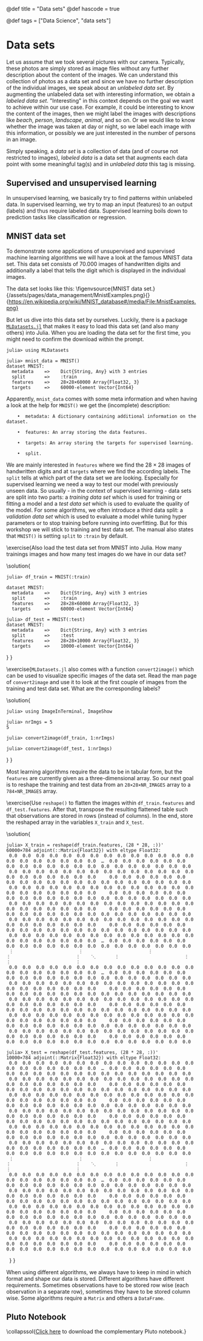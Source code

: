 @def title = "Data sets"
@def hascode = true

@def tags = ["Data Science", "data sets"]

# Data sets
Let us assume that we took several pictures with our camera. Typically, these photos are simply stored as image files without any further description about the content of the images. We can understand this collection of photos as a data set and since we have no further description of the individual images, we speak about an *unlabeled data set*. By augmenting the unlabeled data set with interesting information, we obtain a *labeled data set*. "Interesting" in this context depends on the goal we want to achieve within our use case. For example, it could be interesting to know the content of the images, then we might label the images with descriptions like *beach*, *person*, *landscape*, *animal*, and so on. Or we would like to know whether the image was taken at day or night, so we label each image with this information, or possibly we are just interested in the number of persons in an image.

Simply speaking, a *data set* is a collection of data (and of course not restricted to images), *labeled data* is a data set that augments each data point with some meaningful tag(s) and in *unlabeled data* this tag is missing.

## Supervised and unsupervised learning
In unsupervised learning, we basically try to find patterns within unlabeled data. In supervised learning, we try to map an input (features) to an output (labels) and thus require labeled data. Supervised learning boils down to prediction tasks like classification or regression.


## MNIST data set
To demonstrate some applications of unsupervised and supervised machine learning algorithms we will have a look at the famous MNIST data set. This data set consists of 70.000 images of handwritten digits and additionally a label that tells the digit which is displayed in the individual images.

The data set looks like this:
\figenvsource{MNIST data set.}{/assets/pages/data_management/MnistExamples.png}{}{https://en.wikipedia.org/wiki/MNIST_database#/media/File:MnistExamples.png}

But let us dive into this data set by ourselves. Luckily, there is a package [`MLDatasets.jl`](https://github.com/JuliaML/MLDatasets.jl) that makes it easy to load this data set (and also many others) into Julia. When you are loading the data set for the first time, you might need to confirm the download within the prompt.
```julia-repl
julia> using MLDatasets

julia> mnist_data = MNIST()
dataset MNIST:
  metadata    =>    Dict{String, Any} with 3 entries
  split       =>    :train
  features    =>    28×28×60000 Array{Float32, 3}
  targets     =>    60000-element Vector{Int64}
```

Apparently, `mnist_data` comes with some meta information and when having a look at the help for `MNIST()` we get the (incomplete) description:
```
    •  metadata: A dictionary containing additional information on the dataset.

    •  features: An array storing the data features.

    •  targets: An array storing the targets for supervised learning.

    •  split.
```

We are mainly interested in `features` where we find the $28 \times 28$ images of handwritten digits and at `targets` where we find the according labels. The `split` tells at which part of the data set we are looking. Especially for supervised learning we need a way to test our model with previously unseen data. So usually - in the context of supervised learning - data sets are split into two parts: a *training data set* which is used for training or fitting a model and a *test data set* which is used to evaluate the quality of the model. For some algorithms, we often introduce a third data split: a *validation data set* which is used to evaluate a model while tuning hyper parameters or to stop training before running into overfitting. But for this workshop we will stick to training and test data set. The manual also states that `MNIST()` is setting `split` to `:train` by default.

\exercise{Also load the test data set from MNIST into Julia. How many trainings images and how many test images do we have in our data set?

\solution{
```julia-repl
julia> df_train = MNIST(:train)

dataset MNIST:
  metadata    =>    Dict{String, Any} with 3 entries
  split       =>    :train
  features    =>    28×28×60000 Array{Float32, 3}
  targets     =>    60000-element Vector{Int64}

julia> df_test = MNIST(:test)
dataset MNIST:
  metadata    =>    Dict{String, Any} with 3 entries
  split       =>    :test
  features    =>    28×28×10000 Array{Float32, 3}
  targets     =>    10000-element Vector{Int64}
```
}
}

\exercise{`MLDatasets.jl` also comes with a function `convert2image()` which can be used to visualize specific images of the data set. Read the man page of `convert2image` and use it to look at the first couple of images from the training and test data set. What are the corresponding labels?

\solution{
```
julia> using ImageInTerminal, ImageShow

julia> nrImgs = 5
5

julia> convert2image(df_train, 1:nrImgs)

julia> convert2image(df_test, 1:nrImgs)
```
}
}

Most learning algorithms require the data to be in tabular form, but the `features` are currently given as a three-dimensional array. So our next goal is to reshape the training and test data from an `28×28×NR_IMAGES` array to a `784×NR_IMAGES` array.

\exercise{Use `reshape()` to flatten the images within `df_train.features` and `df_test.features`. After that, transpose the resulting flattened table such that observations are stored in rows (instead of columns). In the end, store the reshaped array in the variables `X_train` and `X_test`.

\solution{
```julia-repl
julia> X_train = reshape(df_train.features, (28 * 28, :))'
60000×784 adjoint(::Matrix{Float32}) with eltype Float32:
 0.0  0.0  0.0  0.0  0.0  0.0  0.0  0.0  0.0  0.0  0.0  0.0  0.0  0.0  0.0  0.0  0.0  0.0  0.0  0.0  0.0  …  0.0  0.0  0.0  0.0  0.0  0.0  0.0  0.0  0.0  0.0  0.0  0.0  0.0  0.0  0.0  0.0  0.0  0.0  0.0  0.0
 0.0  0.0  0.0  0.0  0.0  0.0  0.0  0.0  0.0  0.0  0.0  0.0  0.0  0.0  0.0  0.0  0.0  0.0  0.0  0.0  0.0     0.0  0.0  0.0  0.0  0.0  0.0  0.0  0.0  0.0  0.0  0.0  0.0  0.0  0.0  0.0  0.0  0.0  0.0  0.0  0.0
 0.0  0.0  0.0  0.0  0.0  0.0  0.0  0.0  0.0  0.0  0.0  0.0  0.0  0.0  0.0  0.0  0.0  0.0  0.0  0.0  0.0     0.0  0.0  0.0  0.0  0.0  0.0  0.0  0.0  0.0  0.0  0.0  0.0  0.0  0.0  0.0  0.0  0.0  0.0  0.0  0.0
 0.0  0.0  0.0  0.0  0.0  0.0  0.0  0.0  0.0  0.0  0.0  0.0  0.0  0.0  0.0  0.0  0.0  0.0  0.0  0.0  0.0     0.0  0.0  0.0  0.0  0.0  0.0  0.0  0.0  0.0  0.0  0.0  0.0  0.0  0.0  0.0  0.0  0.0  0.0  0.0  0.0
 0.0  0.0  0.0  0.0  0.0  0.0  0.0  0.0  0.0  0.0  0.0  0.0  0.0  0.0  0.0  0.0  0.0  0.0  0.0  0.0  0.0     0.0  0.0  0.0  0.0  0.0  0.0  0.0  0.0  0.0  0.0  0.0  0.0  0.0  0.0  0.0  0.0  0.0  0.0  0.0  0.0
 0.0  0.0  0.0  0.0  0.0  0.0  0.0  0.0  0.0  0.0  0.0  0.0  0.0  0.0  0.0  0.0  0.0  0.0  0.0  0.0  0.0  …  0.0  0.0  0.0  0.0  0.0  0.0  0.0  0.0  0.0  0.0  0.0  0.0  0.0  0.0  0.0  0.0  0.0  0.0  0.0  0.0
 ⋮                        ⋮                        ⋮                        ⋮                        ⋮    ⋱       ⋮                        ⋮                        ⋮                        ⋮              
 0.0  0.0  0.0  0.0  0.0  0.0  0.0  0.0  0.0  0.0  0.0  0.0  0.0  0.0  0.0  0.0  0.0  0.0  0.0  0.0  0.0  …  0.0  0.0  0.0  0.0  0.0  0.0  0.0  0.0  0.0  0.0  0.0  0.0  0.0  0.0  0.0  0.0  0.0  0.0  0.0  0.0
 0.0  0.0  0.0  0.0  0.0  0.0  0.0  0.0  0.0  0.0  0.0  0.0  0.0  0.0  0.0  0.0  0.0  0.0  0.0  0.0  0.0     0.0  0.0  0.0  0.0  0.0  0.0  0.0  0.0  0.0  0.0  0.0  0.0  0.0  0.0  0.0  0.0  0.0  0.0  0.0  0.0
 0.0  0.0  0.0  0.0  0.0  0.0  0.0  0.0  0.0  0.0  0.0  0.0  0.0  0.0  0.0  0.0  0.0  0.0  0.0  0.0  0.0     0.0  0.0  0.0  0.0  0.0  0.0  0.0  0.0  0.0  0.0  0.0  0.0  0.0  0.0  0.0  0.0  0.0  0.0  0.0  0.0
 0.0  0.0  0.0  0.0  0.0  0.0  0.0  0.0  0.0  0.0  0.0  0.0  0.0  0.0  0.0  0.0  0.0  0.0  0.0  0.0  0.0     0.0  0.0  0.0  0.0  0.0  0.0  0.0  0.0  0.0  0.0  0.0  0.0  0.0  0.0  0.0  0.0  0.0  0.0  0.0  0.0
 0.0  0.0  0.0  0.0  0.0  0.0  0.0  0.0  0.0  0.0  0.0  0.0  0.0  0.0  0.0  0.0  0.0  0.0  0.0  0.0  0.0     0.0  0.0  0.0  0.0  0.0  0.0  0.0  0.0  0.0  0.0  0.0  0.0  0.0  0.0  0.0  0.0  0.0  0.0  0.0  0.0

julia> X_test = reshape(df_test.features, (28 * 28, :))'
10000×784 adjoint(::Matrix{Float32}) with eltype Float32:
 0.0  0.0  0.0  0.0  0.0  0.0  0.0  0.0  0.0  0.0  0.0  0.0  0.0  0.0  0.0  0.0  0.0  0.0  0.0  0.0  0.0  …  0.0  0.0  0.0  0.0  0.0  0.0  0.0  0.0  0.0  0.0  0.0  0.0  0.0  0.0  0.0  0.0  0.0  0.0  0.0  0.0
 0.0  0.0  0.0  0.0  0.0  0.0  0.0  0.0  0.0  0.0  0.0  0.0  0.0  0.0  0.0  0.0  0.0  0.0  0.0  0.0  0.0     0.0  0.0  0.0  0.0  0.0  0.0  0.0  0.0  0.0  0.0  0.0  0.0  0.0  0.0  0.0  0.0  0.0  0.0  0.0  0.0
 0.0  0.0  0.0  0.0  0.0  0.0  0.0  0.0  0.0  0.0  0.0  0.0  0.0  0.0  0.0  0.0  0.0  0.0  0.0  0.0  0.0     0.0  0.0  0.0  0.0  0.0  0.0  0.0  0.0  0.0  0.0  0.0  0.0  0.0  0.0  0.0  0.0  0.0  0.0  0.0  0.0
 0.0  0.0  0.0  0.0  0.0  0.0  0.0  0.0  0.0  0.0  0.0  0.0  0.0  0.0  0.0  0.0  0.0  0.0  0.0  0.0  0.0     0.0  0.0  0.0  0.0  0.0  0.0  0.0  0.0  0.0  0.0  0.0  0.0  0.0  0.0  0.0  0.0  0.0  0.0  0.0  0.0
 0.0  0.0  0.0  0.0  0.0  0.0  0.0  0.0  0.0  0.0  0.0  0.0  0.0  0.0  0.0  0.0  0.0  0.0  0.0  0.0  0.0     0.0  0.0  0.0  0.0  0.0  0.0  0.0  0.0  0.0  0.0  0.0  0.0  0.0  0.0  0.0  0.0  0.0  0.0  0.0  0.0
 0.0  0.0  0.0  0.0  0.0  0.0  0.0  0.0  0.0  0.0  0.0  0.0  0.0  0.0  0.0  0.0  0.0  0.0  0.0  0.0  0.0  …  0.0  0.0  0.0  0.0  0.0  0.0  0.0  0.0  0.0  0.0  0.0  0.0  0.0  0.0  0.0  0.0  0.0  0.0  0.0  0.0
 ⋮                        ⋮                        ⋮                        ⋮                        ⋮    ⋱       ⋮                        ⋮                        ⋮                        ⋮              
 0.0  0.0  0.0  0.0  0.0  0.0  0.0  0.0  0.0  0.0  0.0  0.0  0.0  0.0  0.0  0.0  0.0  0.0  0.0  0.0  0.0  …  0.0  0.0  0.0  0.0  0.0  0.0  0.0  0.0  0.0  0.0  0.0  0.0  0.0  0.0  0.0  0.0  0.0  0.0  0.0  0.0
 0.0  0.0  0.0  0.0  0.0  0.0  0.0  0.0  0.0  0.0  0.0  0.0  0.0  0.0  0.0  0.0  0.0  0.0  0.0  0.0  0.0     0.0  0.0  0.0  0.0  0.0  0.0  0.0  0.0  0.0  0.0  0.0  0.0  0.0  0.0  0.0  0.0  0.0  0.0  0.0  0.0
 0.0  0.0  0.0  0.0  0.0  0.0  0.0  0.0  0.0  0.0  0.0  0.0  0.0  0.0  0.0  0.0  0.0  0.0  0.0  0.0  0.0     0.0  0.0  0.0  0.0  0.0  0.0  0.0  0.0  0.0  0.0  0.0  0.0  0.0  0.0  0.0  0.0  0.0  0.0  0.0  0.0
 0.0  0.0  0.0  0.0  0.0  0.0  0.0  0.0  0.0  0.0  0.0  0.0  0.0  0.0  0.0  0.0  0.0  0.0  0.0  0.0  0.0     0.0  0.0  0.0  0.0  0.0  0.0  0.0  0.0  0.0  0.0  0.0  0.0  0.0  0.0  0.0  0.0  0.0  0.0  0.0  0.0
 0.0  0.0  0.0  0.0  0.0  0.0  0.0  0.0  0.0  0.0  0.0  0.0  0.0  0.0  0.0  0.0  0.0  0.0  0.0  0.0  0.0     0.0  0.0  0.0  0.0  0.0  0.0  0.0  0.0  0.0  0.0  0.0  0.0  0.0  0.0  0.0  0.0  0.0  0.0  0.0  0.0
```
$~$
}
}

When using different algorithms, we always have to keep in mind in which format and shape our data is stored. Different algorithms have different requirements. Sometimes observations have to be stored row wise (each observation in a separate row), sometimes they have to be stored column wise. Some algorithms require a `Matrix` and others a `DataFrame`.

## Pluto Notebook
\collapssol{[Click here](/notebooks/html/ds_dataset.jl/) to download the complementary Pluto notebook.}